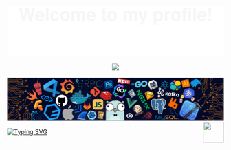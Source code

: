 ![](assets/Bottom_up.svg)

<!--   my-icons -->
<p align="center">
    <a href="https://github.com/delmond147/delmond"><img src="https://img.shields.io/badge/status-updating-brightgreen.svg"></a>

</p>

<!--   my-header-img -->

![](./src/header_.png)
<a href="https://www.javascript.com/"><img src="https://upload.wikimedia.org/wikipedia/commons/9/99/Unofficial_JavaScript_logo_2.svg" align="right" height="48" width="48" ></a>

<!--   my-ticker -->

[![Typing SVG](https://readme-typing-svg.herokuapp.com?color=%F99314BE&center=true&vCenter=true&width=600&lines=Hi+there+👋,;+Welcome+to+My+Profile!;+I+am+Delmond+Bongha;+a+f+FULL+STACK+DEVELOPER;+With+Over+2+years+of+programming+experience;Always+learning+new+things+;+JavaScript+Developer+;+Crossplatform+Developer+;Machine+learning+&+AI+enthusiast)](https://git.io/typing-svg)
